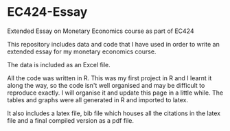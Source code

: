 # EC424-Essay
Extended Essay on Monetary Economics course as part of EC424

This repository includes data and code that I have used in order to write an extended essay for my monetary economics course. 

The data is included as an Excel file.

All the code was written in R. This was my first project in R and I learnt it along the way, so the code isn't well organised and may be difficult to reproduce exactly. I will organise it and update this page in a little while. The tables and graphs were all generated in R and imported to latex.

It also includes a latex file, bib file which houses all the citations in the latex file and a final compiled version as a pdf file.
